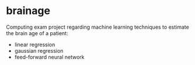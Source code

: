 # brainage
Computing exam project regarding machine learning techniques to estimate the brain age of a patient:
- linear regression
- gaussian regression
- feed-forward neural network

